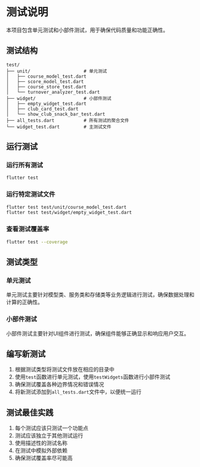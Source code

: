 # 测试说明

本项目包含单元测试和小部件测试，用于确保代码质量和功能正确性。

## 测试结构

```
test/
├── unit/                    # 单元测试
│   ├── course_model_test.dart
│   ├── score_model_test.dart
│   ├── course_store_test.dart
│   └── turnover_analyzer_test.dart
├── widget/                  # 小部件测试
│   ├── empty_widget_test.dart
│   ├── club_card_test.dart
│   └── show_club_snack_bar_test.dart
├── all_tests.dart           # 所有测试的聚合文件
└── widget_test.dart         # 主测试文件
```

## 运行测试

### 运行所有测试

```bash
flutter test
```

### 运行特定测试文件

```bash
flutter test test/unit/course_model_test.dart
flutter test test/widget/empty_widget_test.dart
```

### 查看测试覆盖率

```bash
flutter test --coverage
```

## 测试类型

### 单元测试

单元测试主要针对模型类、服务类和存储类等业务逻辑进行测试，确保数据处理和计算的正确性。

### 小部件测试

小部件测试主要针对UI组件进行测试，确保组件能够正确显示和响应用户交互。

## 编写新测试

1. 根据测试类型将测试文件放在相应的目录中
2. 使用`test`函数进行单元测试，使用`testWidgets`函数进行小部件测试
3. 确保测试覆盖各种边界情况和错误情况
4. 将新测试添加到`all_tests.dart`文件中，以便统一运行

## 测试最佳实践

1. 每个测试应该只测试一个功能点
2. 测试应该独立于其他测试运行
3. 使用描述性的测试名称
4. 在测试中模拟外部依赖
5. 确保测试覆盖率尽可能高